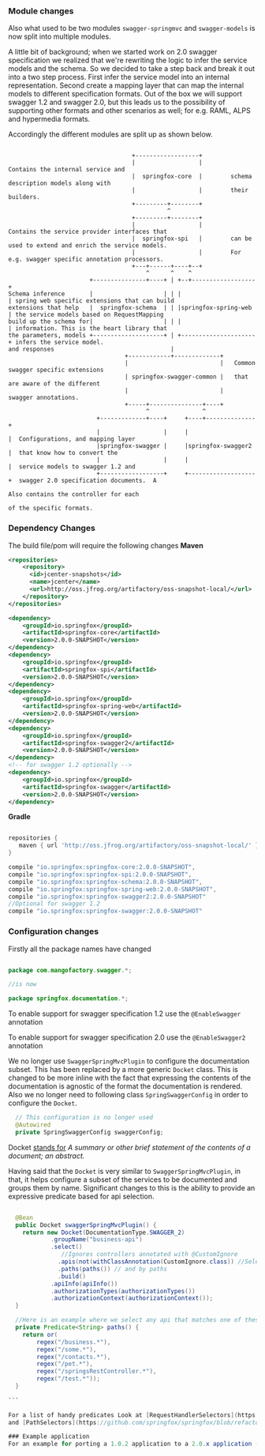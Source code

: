 ### Module changes

Also what used to be two modules ```swagger-springmvc``` and ```swagger-models``` 
is now split into multiple modules. 

A little bit of background; when we started work on 2.0 swagger specification we realized that we're rewriting the logic to infer the service models and the schema. So we decided to take a step back and break it out into a two step process. First infer the service model into an internal representation. Second create a mapping layer that can map the internal models to different specification formats. Out of the box we will support swagger 1.2 and swagger 2.0, but this leads us to the possibility of supporting other formats and other scenarios as well; for e.g. RAML, ALPS and hypermedia formats.
 
Accordingly the different modules are split up as shown below.

```ascii
                                                                                                                               
                                   +------------------+                                                                 
                                   |                  |        Contains the internal service and                        
                                   |  springfox-core  |        schema description models along with                     
                                   |                  |        their builders.                                          
                                   +---------+--------+                                                                 
                                             ^                                                                          
                                   +---------+--------+                                                                 
                                   |                  |        Contains the service provider interfaces that            
                                   |  springfox-spi   |        can be used to extend and enrich the service models.     
                                   |                  |        For e.g. swagger specific annotation processors.         
                                   +---+------+----+--+                                                                 
                                       ^      ^    ^                                                                    
                       +---------------+----+ | +--+------------------+                                                 
Schema inference       |                    | | |                     | spring web specific extensions that can build
extensions that help   |  springfox-schema  | | |springfox-spring-web | the service models based on RequestMapping   
build up the schema for|                    | | |                     | information. This is the heart library that  
the parameters, models +--------------------+ | +---------------------+ infers the service model.                    
and responses                                 |                                                                         
                                 +------------+-------------+                                                           
                                 |                          |   Common swagger specific extensions                      
                                 | springfox-swagger-common |   that are aware of the different                         
                                 |                          |   swagger annotations.                                    
                                 +-----+---------------+----+                                                           
                                       ^               ^                                                                
                         +-------------+----+     +----+--------------+                                                 
                         |                  |     |                   |  Configurations, and mapping layer              
                         |springfox-swagger |     |springfox-swagger2 |  that know how to convert the                   
                         |                  |     |                   |  service models to swagger 1.2 and              
                         +------------------+     +-------------------+  swagger 2.0 specification documents.  A
                                                                         Also contains the controller for each
                                                                         of the specific formats.

```

### Dependency Changes

The build file/pom will require the following changes
__Maven__
```xml
<repositories>
    <repository>
      <id>jcenter-snapshots</id>
      <name>jcenter</name>
      <url>http://oss.jfrog.org/artifactory/oss-snapshot-local/</url>
    </repository>
</repositories>

<dependency>
    <groupId>io.springfox</groupId>
    <artifactId>springfox-core</artifactId>
    <version>2.0.0-SNAPSHOT</version>
</dependency>
<dependency>
    <groupId>io.springfox</groupId>
    <artifactId>springfox-spi</artifactId>
    <version>2.0.0-SNAPSHOT</version>
</dependency>
<dependency>
    <groupId>io.springfox</groupId>
    <artifactId>springfox-spring-web</artifactId>
    <version>2.0.0-SNAPSHOT</version>
</dependency>
<dependency>
    <groupId>io.springfox</groupId>
    <artifactId>springfox-swagger2</artifactId>
    <version>2.0.0-SNAPSHOT</version>
</dependency>
<!-- for swagger 1.2 optionally -->
<dependency>
    <groupId>io.springfox</groupId>
    <artifactId>springfox-swagger</artifactId>
    <version>2.0.0-SNAPSHOT</version>
</dependency>
```

__Gradle__

```groovy

repositories {
   maven { url 'http://oss.jfrog.org/artifactory/oss-snapshot-local/' }
}

compile "io.springfox:springfox-core:2.0.0-SNAPSHOT",
compile "io.springfox:springfox-spi:2.0.0-SNAPSHOT",
compile "io.springfox:springfox-schema:2.0.0-SNAPSHOT",
compile "io.springfox:springfox-spring-web:2.0.0-SNAPSHOT",
compile "io.springfox:springfox-swagger2:2.0.0-SNAPSHOT"
//Optional for swagger 1.2
compile "io.springfox:springfox-swagger:2.0.0-SNAPSHOT"
```

### Configuration changes

Firstly all the package names have changed

```java

package com.mangofactory.swagger.*;

//is now

package springfox.documentation.*;

```

To enable support for swagger specification 1.2 use the ```@EnableSwagger``` annotation

To enable support for swagger specification 2.0 use the ```@EnableSwagger2``` annotation

We no longer use ```SwaggerSpringMvcPlugin``` to configure the documentation subset. This has been replaced by a more generic ```Docket``` class. This is changed to be more inline with the fact that expressing the contents of the documentation is agnostic of the format the documentation is rendered. Also we no longer need to following class ```SpringSwaggerConfig``` in order to configure the ```Docket```.

```java
  // This configuration is no longer used
  @Autowired
  private SpringSwaggerConfig swaggerConfig;
```

Docket [stands for](https://www.wordnik.com/words/docket) *A summary or other brief statement of the contents of a 
document; an abstract.*

Having said that the ```Docket``` is very similar to ```SwaggerSpringMvcPlugin```, in that, it helps configure a 
subset of the services to be documented and groups them by name. Significant changes to this is the ability
to provide an expressive predicate based for api selection.

```java

  @Bean
  public Docket swaggerSpringMvcPlugin() {
    return new Docket(DocumentationType.SWAGGER_2)
            .groupName("business-api")
            .select() 
               //Ignores controllers annotated with @CustomIgnore
              .apis(not(withClassAnnotation(CustomIgnore.class)) //Selection by RequestHandler
              .paths(paths()) // and by paths
              .build()
            .apiInfo(apiInfo())
            .authorizationTypes(authorizationTypes())
            .authorizationContext(authorizationContext());
  }

  //Here is an example where we select any api that matches one of these paths
  private Predicate<String> paths() {
    return or(
        regex("/business.*"),
        regex("/some.*"),
        regex("/contacts.*"),
        regex("/pet.*"),
        regex("/springsRestController.*"),
        regex("/test.*"));
  }
    
```            

For a list of handy predicates Look at [RequestHandlerSelectors](https://github.com/springfox/springfox/blob/refactor/538/spike-to-seperate-models-and-dtos/springfox-core/src/main/java/springfox/documentation/builders/RequestHandlerSelectors.java)
and [PathSelectors](https://github.com/springfox/springfox/blob/refactor/538/spike-to-seperate-models-and-dtos/springfox-core/src/main/java/springfox/documentation/builders/PathSelectors.java).

### Example application
For an example for porting a 1.0.2 application to a 2.0.x application (in progress) take a look [at this branch](https://github.com/adrianbk/swagger-springmvc-demo/tree/feature/2.0-showcase) in the demo application.


